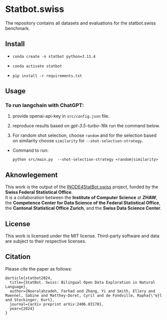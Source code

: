 # Statbot.swiss

The repository contains all datasets and evaluations for the statbot.swiss benchmark.

## Install

- `conda create -n statbot python=3.11.4`

- `conda activate statbot`

- `pip install -r requirements.txt`

## Usage 

### To run langchain with ChatGPT:

1. provide openai-api-key in `src/config.json` file. 

2. reproduce results based on _gpt-3.5-turbo-16k_ run the command below.

3. For random shot selection, choose `random` and for the selection based on similarity choose `similarity` for `--shot-selection-strategy`.

- Command to run:

  `python src/main.py  --shot-selection-strategy <random|similarity>`

## Aknowlegement
This work is the output of the [INODE4StatBot.swiss](https://www.zhaw.ch/en/research/research-database/project-detailview/projektid/5959/) project, funded by the **Swiss Federal Statistical Office**. <br>
It is a collaboration between the **Institute of Computer Science** at **ZHAW**, the **Competence Center for Data Science of the Federal Statistical Office**, the **Cantonal Statistical Office Zurich**, and the **Swiss Data Science Center**.

## License
This work is licensed under the MIT license.
Third-party software and data are subject to their respective licenses. <br>

## Citation
Please cite the paper as follows:

```
@article{statbot2024,
  title={StatBot. Swiss: Bilingual Open Data Exploration in Natural Language},
  author={Nooralahzadeh, Farhad and Zhang, Yi and Smith, Ellery and Maennel, Sabine and Matthey-Doret, Cyril and de Fondville, Rapha{\"e}l and Stockinger, Kurt},
  journal={arXiv preprint arXiv:2406.03170},
  year={2024}
}
```